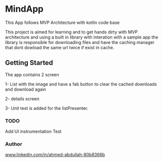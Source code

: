 # MindApp
This App follows MVP Architecture with kotlin code base


This project is aimed for learning and to get hands dirty with MVP architecture and using a built in library with interation with a sample app
the library is responsible for downloading files and have the caching manager that dont dowload the same url twice if exist in cache.

## Getting Started
The app contains 2 screen

1-  List with the image  and have a fab button to clear the cached downloads and download again

2- details screen

3- Unit test is added for the listPresenter.


### TODO
Add UI instrumentation Test


### Author
   www.linkedin.com/in/ahmed-abdullah-80b8366b

 

